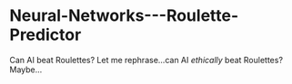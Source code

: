 # Neural-Networks---Roulette-Predictor
Can AI beat Roulettes? Let me rephrase...can AI *ethically* beat Roulettes? Maybe...
